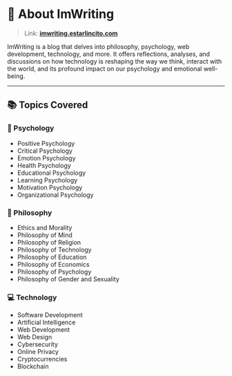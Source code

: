 # 🌟 About ImWriting

> Link: [**imwriting.estarlincito.com**](https://imwriting.estarlincito.com)

ImWriting is a blog that delves into philosophy, psychology, web development, technology, and more. It offers reflections, analyses, and discussions on how technology is reshaping the way we think, interact with the world, and its profound impact on our psychology and emotional well-being.

---

## 📚 Topics Covered

### 🧠 Psychology

- Positive Psychology
- Critical Psychology
- Emotion Psychology
- Health Psychology
- Educational Psychology
- Learning Psychology
- Motivation Psychology
- Organizational Psychology

### 📜 Philosophy

- Ethics and Morality
- Philosophy of Mind
- Philosophy of Religion
- Philosophy of Technology
- Philosophy of Education
- Philosophy of Economics
- Philosophy of Psychology
- Philosophy of Gender and Sexuality

### 💻 Technology

- Software Development
- Artificial Intelligence
- Web Development
- Web Design
- Cybersecurity
- Online Privacy
- Cryptocurrencies
- Blockchain
